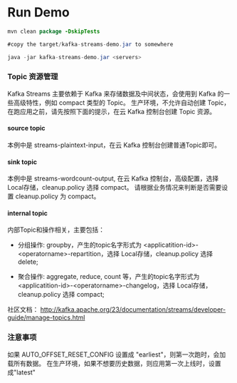 # Run Demo

```java
mvn clean package -DskipTests

#copy the target/kafka-streams-demo.jar to somewhere

java -jar kafka-streams-demo.jar <servers>

```

### Topic 资源管理
Kafka Streams 主要依赖于 Kafka 来存储数据及中间状态，会使用到 Kafka 的一些高级特性，例如 compact 类型的 Topic。
生产环境，不允许自动创建 Topic，在跑应用之前，请先按照下面的提示，在云 Kafka 控制台创建 Topic 资源。

#### source topic
本例中是 streams-plaintext-input，在云 Kafka 控制台创建普通Topic即可。
#### sink  topic
本例中是 streams-wordcount-output, 在云 Kafka 控制台，高级配置，选择 Local存储，cleanup.policy 选择 compact。
请根据业务情况来判断是否需要设置 cleanup.policy 为 compact。

#### internal topic 
内部Topic和操作相关，主要包括：

* 分组操作: groupby，产生的topic名字形式为 \<applicatition-id\>-\<operatorname\>-repartition，选择 Local存储，cleanup.policy 选择 delete;

* 聚合操作: aggregate, reduce, count 等，产生的topic名字形式为 \<applicatition-id\>-\<operatorname\>-changelog，选择 Local存储，cleanup.policy 选择 compact;



社区文档：
http://kafka.apache.org/23/documentation/streams/developer-guide/manage-topics.html

### 注意事项
如果 AUTO_OFFSET_RESET_CONFIG 设置成 "earliest"，则第一次跑时，会加载所有数据。
在生产环境，如果不想要历史数据，则应用第一次上线时，设置成"latest"

 


